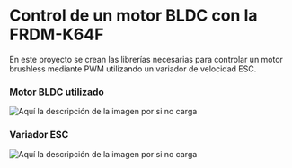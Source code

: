 # Control de un motor BLDC con la FRDM-K64F

En este proyecto se crean las librerías necesarias para controlar un motor brushless mediante PWM utilizando un variador de velocidad ESC.

### Motor BLDC utilizado
![Aquí la descripción de la imagen por si no carga](https://github.com/leandroGHsoft/BLDCMotorControl/blob/master/motor.jpg)

### Variador ESC
![Aquí la descripción de la imagen por si no carga](https://github.com/leandroGHsoft/BLDCMotorControl/blob/master/esc.jpg)




